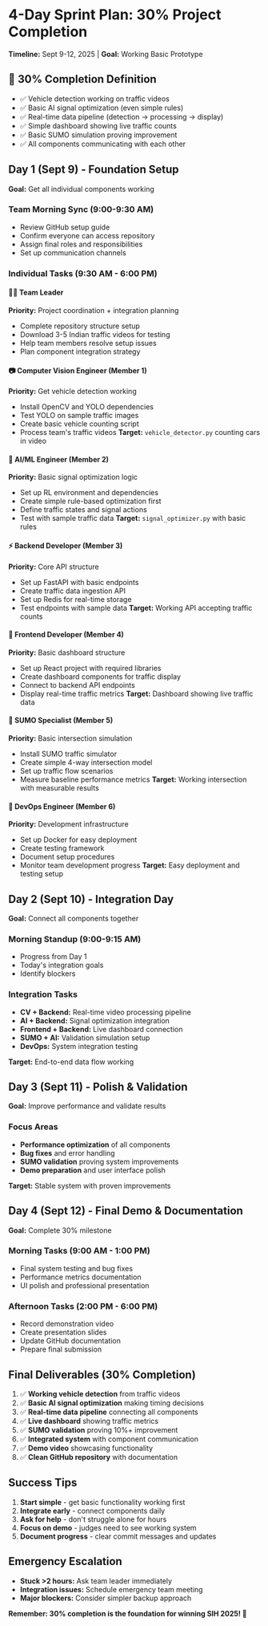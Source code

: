 # 4-Day Sprint Plan: 30% Project Completion
**Timeline:** Sept 9-12, 2025 | **Goal:** Working Basic Prototype

## 🎯 30% Completion Definition
- ✅ Vehicle detection working on traffic videos
- ✅ Basic AI signal optimization (even simple rules)
- ✅ Real-time data pipeline (detection → processing → display)
- ✅ Simple dashboard showing live traffic counts
- ✅ Basic SUMO simulation proving improvement
- ✅ All components communicating with each other

## Day 1 (Sept 9) - Foundation Setup
**Goal:** Get all individual components working

### Team Morning Sync (9:00-9:30 AM)
- Review GitHub setup guide
- Confirm everyone can access repository
- Assign final roles and responsibilities
- Set up communication channels

### Individual Tasks (9:30 AM - 6:00 PM)

#### 👨‍💼 Team Leader
**Priority:** Project coordination + integration planning
- Complete repository structure setup
- Download 3-5 Indian traffic videos for testing
- Help team members resolve setup issues
- Plan component integration strategy

#### 📷 Computer Vision Engineer (Member 1)
**Priority:** Get vehicle detection working
- Install OpenCV and YOLO dependencies
- Test YOLO on sample traffic images
- Create basic vehicle counting script
- Process team's traffic videos
**Target:** `vehicle_detector.py` counting cars in video

#### 🤖 AI/ML Engineer (Member 2)
**Priority:** Basic signal optimization logic
- Set up RL environment and dependencies
- Create simple rule-based optimization first
- Define traffic states and signal actions
- Test with sample traffic data
**Target:** `signal_optimizer.py` with basic rules

#### ⚡ Backend Developer (Member 3)
**Priority:** Core API structure
- Set up FastAPI with basic endpoints
- Create traffic data ingestion API
- Set up Redis for real-time storage
- Test endpoints with sample data
**Target:** Working API accepting traffic counts

#### 🎨 Frontend Developer (Member 4)
**Priority:** Basic dashboard structure
- Set up React project with required libraries
- Create dashboard components for traffic display
- Connect to backend API endpoints
- Display real-time traffic metrics
**Target:** Dashboard showing live traffic data

#### 🚗 SUMO Specialist (Member 5)
**Priority:** Basic intersection simulation
- Install SUMO traffic simulator
- Create simple 4-way intersection model
- Set up traffic flow scenarios
- Measure baseline performance metrics
**Target:** Working intersection with measurable results

#### 🔧 DevOps Engineer (Member 6)
**Priority:** Development infrastructure
- Set up Docker for easy deployment
- Create testing framework
- Document setup procedures
- Monitor team development progress
**Target:** Easy deployment and testing setup

## Day 2 (Sept 10) - Integration Day
**Goal:** Connect all components together

### Morning Standup (9:00-9:15 AM)
- Progress from Day 1
- Today's integration goals
- Identify blockers

### Integration Tasks
- **CV + Backend:** Real-time video processing pipeline
- **AI + Backend:** Signal optimization integration
- **Frontend + Backend:** Live dashboard connection
- **SUMO + AI:** Validation simulation setup
- **DevOps:** System integration testing

**Target:** End-to-end data flow working

## Day 3 (Sept 11) - Polish & Validation
**Goal:** Improve performance and validate results

### Focus Areas
- **Performance optimization** of all components
- **Bug fixes** and error handling
- **SUMO validation** proving system improvements
- **Demo preparation** and user interface polish

**Target:** Stable system with proven improvements

## Day 4 (Sept 12) - Final Demo & Documentation
**Goal:** Complete 30% milestone

### Morning Tasks (9:00 AM - 1:00 PM)
- Final system testing and bug fixes
- Performance metrics documentation
- UI polish and professional presentation

### Afternoon Tasks (2:00 PM - 6:00 PM)
- Record demonstration video
- Create presentation slides
- Update GitHub documentation
- Prepare final submission

## Final Deliverables (30% Completion)
1. ✅ **Working vehicle detection** from traffic videos
2. ✅ **Basic AI signal optimization** making timing decisions
3. ✅ **Real-time data pipeline** connecting all components
4. ✅ **Live dashboard** showing traffic metrics
5. ✅ **SUMO validation** proving 10%+ improvement
6. ✅ **Integrated system** with component communication
7. ✅ **Demo video** showcasing functionality
8. ✅ **Clean GitHub repository** with documentation

## Success Tips
1. **Start simple** - get basic functionality working first
2. **Integrate early** - connect components daily
3. **Ask for help** - don't struggle alone for hours
4. **Focus on demo** - judges need to see working system
5. **Document progress** - clear commit messages and updates

## Emergency Escalation
- **Stuck >2 hours:** Ask team leader immediately
- **Integration issues:** Schedule emergency team meeting
- **Major blockers:** Consider simpler backup approach

**Remember: 30% completion is the foundation for winning SIH 2025! 🚀**
